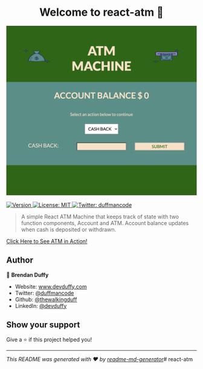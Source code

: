 <h1 align="center">Welcome to react-atm 👋</h1>
<img src="/images/atm.png" href="https://main.d2k8qm3npwsv4u.amplifyapp.com/" target="_blank">
<p>
  <a href="https://www.npmjs.com/package/atm" target="_blank">
    <img alt="Version" src="https://img.shields.io/npm/v/atm.svg">
  </a>
  <a href="#" target="_blank">
    <img alt="License: MIT" src="https://img.shields.io/badge/License-MIT-yellow.svg" />
  </a>
  <a href="https://twitter.com/duffmancode" target="_blank">
    <img alt="Twitter: duffmancode" src="https://img.shields.io/twitter/follow/duffmancode.svg?style=social" />
  </a>
</p>

> A simple React ATM Machine that keeps track of state with two function components, Account and ATM.  Account balance updates when cash is deposited or withdrawn.

<a href="https://main.d2k8qm3npwsv4u.amplifyapp.com/" target="_blank">Click Here to See ATM in Action!</a>

## Author

👤 **Brendan Duffy**

* Website: www.devduffy.com
* Twitter: [@duffmancode](https://twitter.com/duffmancode)
* Github: [@thewalkingduff](https://github.com/thewalkingduff)
* LinkedIn: [@devduffy](https://linkedin.com/in/devduffy)

## Show your support

Give a ⭐️ if this project helped you!

***
_This README was generated with ❤️ by [readme-md-generator](https://github.com/kefranabg/readme-md-generator)_# react-atm
